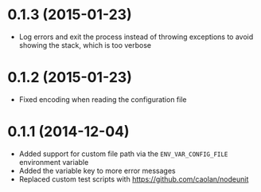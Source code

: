 # 0.1.3 (2015-01-23)
* Log errors and exit the process instead of throwing exceptions to avoid showing the stack, which is too verbose

# 0.1.2 (2015-01-23)
* Fixed encoding when reading the configuration file

# 0.1.1 (2014-12-04)

* Added support for custom file path via the `ENV_VAR_CONFIG_FILE` environment variable
* Added the variable key to more error messages
* Replaced custom test scripts with https://github.com/caolan/nodeunit
